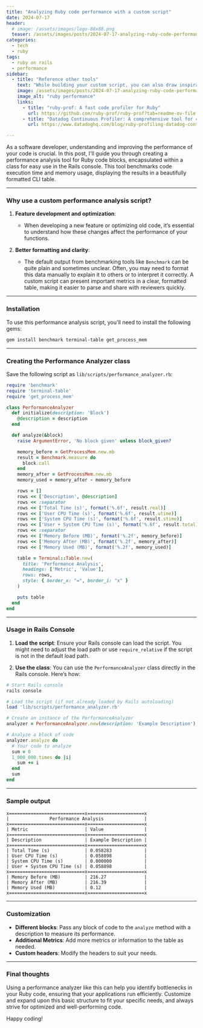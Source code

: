 ```yaml
---
title: "Analyzing Ruby code performance with a custom script"
date: 2024-07-17
header:
  # image: /assets/images/logo-88x88.png
  teaser: /assets/images/posts/2024-07-17-analyzing-ruby-code-performance-with-a-custom-script.webp
categories:
  - tech
  - ruby
tags:
  - ruby on rails
  - performance
sidebar:
  - title: "Reference other tools"
    text: "While building your custom script, you can also draw inspiration from existing tools to enhance its functionality."
    image: /assets/images/posts/2024-07-17-analyzing-ruby-code-performance-with-a-custom-script.webp
    image_alt: "ruby performance"
    links:
      - title: "ruby-prof: A fast code profiler for Ruby"
        url: https://github.com/ruby-prof/ruby-prof?tab=readme-ov-file
      - title: "Datadog Continuous Profiler: A comprehensive tool for continuous profiling of Ruby applications"
        url: https://www.datadoghq.com/blog/ruby-profiling-datadog-continuous-profiler/

---
```


As a software developer, understanding and improving the performance of your code is crucial. In this post, I'll guide you through creating a performance analysis tool for Ruby code blocks, encapsulated within a class for easy use in the Rails console. This tool benchmarks code execution time and memory usage, displaying the results in a beautifully formatted CLI table.

---

### Why use a custom performance analysis script?

1. **Feature development and optimization**:
   - When developing a new feature or optimizing old code, it’s essential to understand how these changes affect the performance of your functions.
   
2. **Better formatting and clarity**:
   - The default output from benchmarking tools like `Benchmark` can be quite plain and sometimes unclear. Often, you may need to format this data manually to explain it to others or to interpret it correctly. A custom script can present important metrics in a clear, formatted table, making it easier to parse and share with reviewers quickly.

---

### Installation

To use this performance analysis script, you'll need to install the following gems:

```sh
gem install benchmark terminal-table get_process_mem
```

---

### Creating the Performance Analyzer class

Save the following script as `lib/scripts/performance_analyzer.rb`:

```ruby
require 'benchmark'
require 'terminal-table'
require 'get_process_mem'

class PerformanceAnalyzer
  def initialize(description: 'Block')
    @description = description
  end

  def analyze(&block)
    raise ArgumentError, 'No block given' unless block_given?

    memory_before = GetProcessMem.new.mb
    result = Benchmark.measure do
      block.call
    end
    memory_after = GetProcessMem.new.mb
    memory_used = memory_after - memory_before

    rows = []
    rows << ['Description', @description]
    rows << :separator
    rows << ['Total Time (s)', format('%.6f', result.real)]
    rows << ['User CPU Time (s)', format('%.6f', result.utime)]
    rows << ['System CPU Time (s)', format('%.6f', result.stime)]
    rows << ['User + System CPU Time (s)', format('%.6f', result.total)]
    rows << :separator
    rows << ['Memory Before (MB)', format('%.2f', memory_before)]
    rows << ['Memory After (MB)', format('%.2f', memory_after)]
    rows << ['Memory Used (MB)', format('%.2f', memory_used)]

    table = Terminal::Table.new(
      title: 'Performance Analysis',
      headings: ['Metric', 'Value'],
      rows: rows,
      style: { border_x: "=", border_i: "x" }
    )

    puts table
  end
end
```

---

### Usage in Rails Console

1. **Load the script**:
   Ensure your Rails console can load the script. You might need to adjust the load path or use `require_relative` if the script is not in the default load path.

2. **Use the class**:
   You can use the `PerformanceAnalyzer` class directly in the Rails console. Here’s how:

```ruby
# Start Rails console
rails console

# Load the script (if not already loaded by Rails autoloading)
load 'lib/scripts/performance_analyzer.rb'

# Create an instance of the PerformanceAnalyzer
analyzer = PerformanceAnalyzer.new(description: 'Example Description')

# Analyze a block of code
analyzer.analyze do
  # Your code to analyze
  sum = 0
  1_000_000.times do |i|
    sum += i
  end
  sum
end
```

---

### Sample output

```
x============================x=====================x
|               Performance Analysis               |
x============================x=====================x
| Metric                     | Value               |
x============================x=====================x
| Description                | Example Description |
x============================x=====================x
| Total Time (s)             | 0.058283            |
| User CPU Time (s)          | 0.058898            |
| System CPU Time (s)        | 0.000000            |
| User + System CPU Time (s) | 0.058898            |
x============================x=====================x
| Memory Before (MB)         | 216.27              |
| Memory After (MB)          | 216.39              |
| Memory Used (MB)           | 0.12                |
x============================x=====================x
```

---

### Customization

- **Different blocks**:
  Pass any block of code to the `analyze` method with a description to measure its performance.
- **Additional Metrics**:
  Add more metrics or information to the table as needed.
- **Custom headers**:
  Modify the headers to suit your needs.

---

### Final thoughts

Using a performance analyzer like this can help you identify bottlenecks in your Ruby code, ensuring that your applications run efficiently. Customize and expand upon this basic structure to fit your specific needs, and always strive for optimized and well-performing code.

Happy coding!
